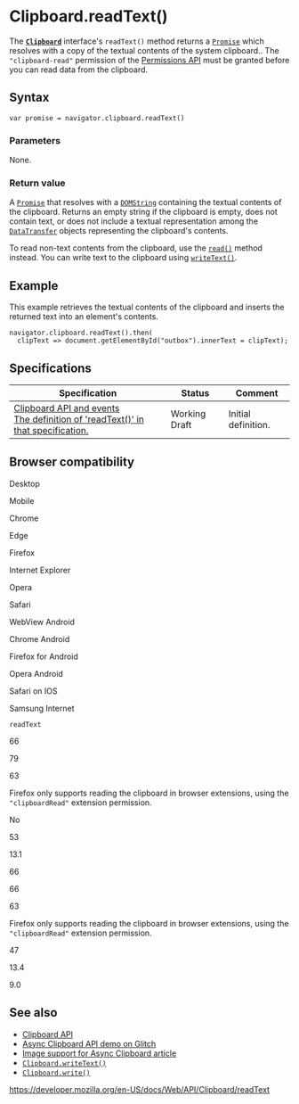 # Clipboard.readText()

The **[`Clipboard`](../clipboard)** interface's `readText()` method returns a [`Promise`](https://developer.mozilla.org/en-US/docs/Web/JavaScript/Reference/Global_Objects/Promise) which resolves with a copy of the textual contents of the system clipboard.. The `"clipboard-read"` permission of the [Permissions API](../permissions_api) must be granted before you can read data from the clipboard.

## Syntax

    var promise = navigator.clipboard.readText()

### Parameters

None.

### Return value

A [`Promise`](https://developer.mozilla.org/en-US/docs/Web/JavaScript/Reference/Global_Objects/Promise) that resolves with a [`DOMString`](../domstring) containing the textual contents of the clipboard. Returns an empty string if the clipboard is empty, does not contain text, or does not include a textual representation among the [`DataTransfer`](../datatransfer) objects representing the clipboard's contents.

To read non-text contents from the clipboard, use the [`read()`](read) method instead. You can write text to the clipboard using [`writeText()`](writetext).

## Example

This example retrieves the textual contents of the clipboard and inserts the returned text into an element's contents.

    navigator.clipboard.readText().then(
      clipText => document.getElementById("outbox").innerText = clipText);

## Specifications

<table><thead><tr class="header"><th>Specification</th><th>Status</th><th>Comment</th></tr></thead><tbody><tr class="odd"><td><a href="https://w3c.github.io/clipboard-apis/#dom-clipboard-readtext">Clipboard API and events<br />
<span class="small">The definition of 'readText()' in that specification.</span></a></td><td><span class="spec-wd">Working Draft</span></td><td>Initial definition.</td></tr></tbody></table>

## Browser compatibility

Desktop

Mobile

Chrome

Edge

Firefox

Internet Explorer

Opera

Safari

WebView Android

Chrome Android

Firefox for Android

Opera Android

Safari on IOS

Samsung Internet

`readText`

66

79

63

Firefox only supports reading the clipboard in browser extensions, using the `"clipboardRead"` extension permission.

No

53

13.1

66

66

63

Firefox only supports reading the clipboard in browser extensions, using the `"clipboardRead"` extension permission.

47

13.4

9.0

## See also

- [Clipboard API](../clipboard_api)
- [Async Clipboard API demo on Glitch](https://async-clipboard-api.glitch.me/)
- [Image support for Async Clipboard article](https://web.dev/image-support-for-async-clipboard/)
- [`Clipboard.writeText()`](writetext)
- [`Clipboard.write()`](write)

<a href="https://developer.mozilla.org/en-US/docs/Web/API/Clipboard/readText" class="_attribution-link">https://developer.mozilla.org/en-US/docs/Web/API/Clipboard/readText</a>
